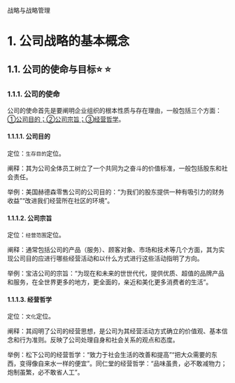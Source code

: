 战略与战略管理

# 1. 公司战略的基本概念

## 1.1. 公司的使命与目标:star: :star: 

### 1.1.1. 公司的使命

公司的使命首先是要阐明企业组织的根本性质与存在理由，一般包括三个方面：[①公司目的；②公司宗旨；③经营哲学](../../../../CPA6in1/CPA6in1/6战略/公司使命.md)。

#### 1.1.1.1. 公司目的

定位：`生存目的`定位。

阐释：其为公司全体员工树立了一个共同为之奋斗的价值标准，一般包括股东和社会责任。

举例：美国赫德森零售公司的公司目的：“为我们的股东提供一种有吸引力的财务收益”“改进我们经营所在社区的环境”。

#### 1.1.1.2. 公司宗旨

定位：`经营范围`定位。

阐释：通常包括公司的产品（服务）、顾客对象、市场和技术等几个方面，其为实现公司目的应进行哪些经营活动和以什么方式进行这些活动指明了方向。

举例：宝洁公司的宗旨：“为现在和未来的世世代代，提供优质、超值的品牌产品和服务，在全世界更多的地方，更全面的，亲近和美化更多消费者的生活”。

#### 1.1.1.3. 经营哲学

定位：`文化`定位。

阐释：其阎明了公司的经营思想，是公司为其经营活动方式确立的价值观、基本信念和行为准则。反映了公司处理自身和社会关系的观点和态度。

举例：松下公司的经营哲学：“致力于社会生活的改善和提高”“把大众需要的东西，变得像自来水一样的便宜”。同仁堂的经营哲学：“品味虽贵，必不敢减物力；炮制虽繁，必不敢省人工”。
